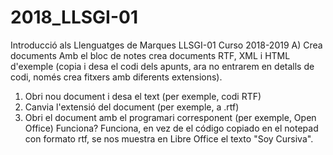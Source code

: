 # 2018_LLSGI-01
Introducció als Llenguatges de Marques LLSGI-01 Curso 2018-2019
A) Crea documents
Amb el bloc de notes crea documents RTF, XML i HTML d'exemple (copia i desa  el codi dels apunts, ara no entrarem en detalls de codi, només crea fitxers amb diferents extensions).
  1) Obri nou document i desa el text (per exemple, codi RTF)
  2) Canvia l'extensió del document (per exemple, a .rtf)
  3) Obri el document amb el programari corresponent (per exemple, Open Office) Funciona?
       Funciona, en vez de el código copiado en el notepad con formato rtf, se nos muestra en Libre Office el texto "Soy Cursiva".
  

